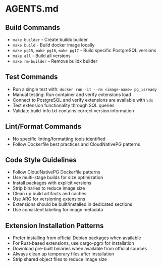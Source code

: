 # AGENTS.md

## Build Commands
- `make builder` - Create buildx builder
- `make build` - Build docker image locally
- `make pg15`, `make pg16`, `make pg17` - Build specific PostgreSQL versions
- `make all` - Build all versions
- `make rm-builder` - Remove buildx builder

## Test Commands
- Run a single test with: `docker run -it --rm <image-name> pg_isready`
- Manual testing: Run container and verify extensions load
- Connect to PostgreSQL and verify extensions are available with `\dx`
- Test extension functionality through SQL queries
- Validate build-info.txt contains correct version information

## Lint/Format Commands
- No specific linting/formatting tools identified
- Follow Dockerfile best practices and CloudNativePG patterns

## Code Style Guidelines
- Follow CloudNativePG Dockerfile patterns
- Use multi-stage builds for size optimization
- Install packages with explicit versions
- Strip binaries to reduce image size
- Clean up build artifacts and caches
- Use ARG for versioning extensions
- Extensions should be built/installed in dedicated sections
- Use consistent labeling for image metadata

## Extension Installation Patterns
- Prefer installing from official Debian packages when available
- For Rust-based extensions, use cargo-pgrx for installation
- Download pre-built binaries when available from official sources
- Always clean up temporary files after installation
- Strip shared object files to reduce image size